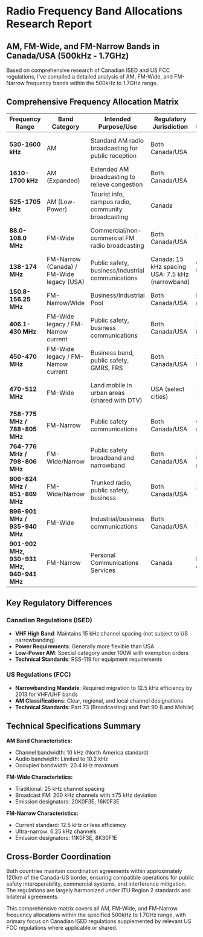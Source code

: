 # Radio Frequency Band Allocations Research Report
## AM, FM-Wide, and FM-Narrow Bands in Canada/USA (500kHz - 1.7GHz)

Based on comprehensive research of Canadian ISED and US FCC regulations, I've compiled a detailed analysis of AM, FM-Wide, and FM-Narrow frequency bands within the 500kHz to 1.7GHz range.

## Comprehensive Frequency Allocation Matrix

| **Frequency Range** | **Band Category** | **Intended Purpose/Use** | **Regulatory Jurisdiction** | **Channel Spacing/Bandwidth** | **Power Limits & Special Notes** |
|---------------------|-------------------|--------------------------|----------------------------|------------------------------|----------------------------------|
| **530-1600 kHz** | AM | Standard AM radio broadcasting for public reception | Both Canada/USA | 10 kHz channels | 1kW-50kW typical; harmonized under ITU Region 2 |
| **1610-1700 kHz** | AM (Expanded) | Extended AM broadcasting to relieve congestion | Both Canada/USA | 10 kHz channels | 1-10 kW standard; implemented July 1990 |
| **525-1705 kHz** | AM (Low-Power) | Tourist info, campus radio, community broadcasting | Canada | 10 kHz channels | <100W; CRTC exemption orders available |
| **88.0-108.0 MHz** | FM-Wide | Commercial/non-commercial FM radio broadcasting | Both Canada/USA | 200 kHz channels | 100W-100kW+; true wideband FM with ±75 kHz deviation |
| **138-174 MHz** | FM-Narrow (Canada) / FM-Wide legacy (USA) | Public safety, business/industrial communications | Canada: 15 kHz spacing<br>USA: 7.5 kHz (narrowband) | Canada: 15 kHz<br>USA: 12.5 kHz max (since 2013) | 1-50W typical; USA narrowbanding mandate applies |
| **150.8-156.25 MHz** | FM-Narrow/Wide | Business/Industrial Pool | Both Canada/USA | Legacy 25 kHz, now 12.5 kHz | Licensed service; coordination required |
| **406.1-430 MHz** | FM-Wide legacy / FM-Narrow current | Public safety, business communications | Both Canada/USA | 25 kHz legacy, 12.5 kHz current | Up to 50W; Canadian SRSP-501 governs |
| **450-470 MHz** | FM-Wide legacy / FM-Narrow current | Business band, public safety, GMRS, FRS | Both Canada/USA | 25 kHz legacy, 12.5 kHz current | 2-50W typical; heavily used land mobile band |
| **470-512 MHz** | FM-Wide | Land mobile in urban areas (shared with DTV) | USA (select cities) | 25 kHz channels | Licensed; TV protection required; not narrowbanded |
| **758-775 MHz / 788-805 MHz** | FM-Narrow | Public safety communications | Both Canada/USA | 6.25 kHz narrowband | Public safety agencies only; digital preferred |
| **764-776 MHz / 798-806 MHz** | FM-Wide/Narrow | Public safety broadband and narrowband | Both Canada/USA | 25/50 kHz wide, 6.25/12.5 kHz narrow | Licensed to public safety; supports analog & digital |
| **806-824 MHz / 851-869 MHz** | FM-Wide/Narrow | Trunked radio, public safety, business | Both Canada/USA | 25 kHz standard, 12.5 kHz available | Various power levels; 45 MHz duplex spacing |
| **896-901 MHz / 935-940 MHz** | FM-Wide | Industrial/business communications | Both Canada/USA | 25 kHz channels | Licensed business/industrial; 39 MHz duplex |
| **901-902 MHz, 930-931 MHz, 940-941 MHz** | FM-Narrow | Personal Communications Services | Canada | Narrowband channels | 7W ERP (901-902), mobile use others |

## Key Regulatory Differences

### Canadian Regulations (ISED)
- **VHF High Band**: Maintains 15 kHz channel spacing (not subject to US narrowbanding)
- **Power Requirements**: Generally more flexible than USA
- **Low-Power AM**: Special category under 100W with exemption orders
- **Technical Standards**: RSS-119 for equipment requirements

### US Regulations (FCC)
- **Narrowbanding Mandate**: Required migration to 12.5 kHz efficiency by 2013 for VHF/UHF bands
- **AM Classifications**: Clear, regional, and local channel designations
- **Technical Standards**: Part 73 (Broadcasting) and Part 90 (Land Mobile)

## Technical Specifications Summary

**AM Band Characteristics:**
- Channel bandwidth: 10 kHz (North America standard)
- Audio bandwidth: Limited to 10.2 kHz
- Occupied bandwidth: 20.4 kHz maximum

**FM-Wide Characteristics:**
- Traditional: 25 kHz channel spacing
- Broadcast FM: 200 kHz channels with ±75 kHz deviation
- Emission designators: 20K0F3E, 16K0F3E

**FM-Narrow Characteristics:**
- Current standard: 12.5 kHz or less efficiency
- Ultra-narrow: 6.25 kHz channels
- Emission designators: 11K0F3E, 8K30F1E

## Cross-Border Coordination

Both countries maintain coordination agreements within approximately 120km of the Canada-US border, ensuring compatible operations for public safety interoperability, commercial systems, and interference mitigation. The regulations are largely harmonized under ITU Region 2 standards and bilateral agreements.

This comprehensive matrix covers all AM, FM-Wide, and FM-Narrow frequency allocations within the specified 500kHz to 1.7GHz range, with primary focus on Canadian ISED regulations supplemented by relevant US FCC regulations where applicable or shared.